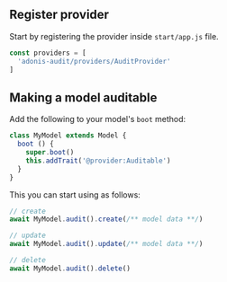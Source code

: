 ## Register provider

Start by registering the provider inside `start/app.js` file.

```js
const providers = [
  'adonis-audit/providers/AuditProvider'
]
```

## Making a model auditable

Add the following to your model's `boot` method:

```js
class MyModel extends Model {
  boot () {
    super.boot()
    this.addTrait('@provider:Auditable')
  }
}
```

This you can start using as follows:

```js
// create
await MyModel.audit().create(/** model data **/)

// update
await MyModel.audit().update(/** model data **/)

// delete
await MyModel.audit().delete()
```
